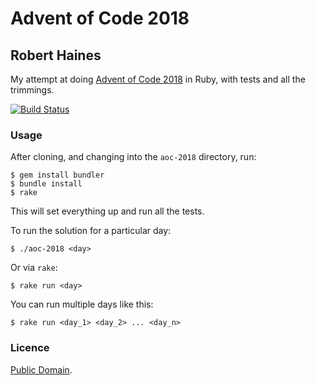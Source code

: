 # Advent of Code 2018
## Robert Haines

My attempt at doing [Advent of Code 2018](http://adventofcode.com/2018) in Ruby, with tests and all the trimmings.

[![Build Status](https://travis-ci.org/hainesr/aoc-2018.svg?branch=master)](https://travis-ci.org/hainesr/aoc-2018)

### Usage

After cloning, and changing into the `aoc-2018` directory, run:

```shell
$ gem install bundler
$ bundle install
$ rake
```

This will set everything up and run all the tests.

To run the solution for a particular day:

```shell
$ ./aoc-2018 <day>
```

Or via `rake`:

```shell
$ rake run <day>
```

You can run multiple days like this:

```shell
$ rake run <day_1> <day_2> ... <day_n>
```

### Licence

[Public Domain](http://unlicense.org).

